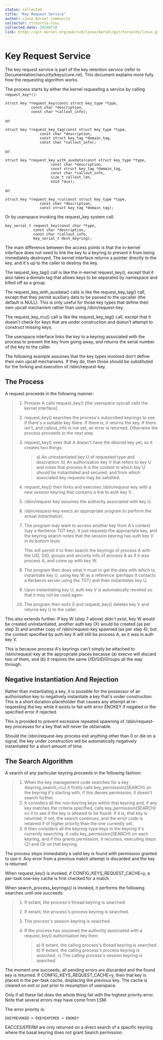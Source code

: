 ```yaml
---
status: collected
title: "Key Request Service"
author: Linux Kernel Community
collector: tttturtle-russ
collected_date: 20240718
link: https://git.kernel.org/pub/scm/linux/kernel/git/torvalds/linux.git/tree/Documentation/security/keys/request-key.rst
---
```


# Key Request Service

The key request service is part of the key retention service (refer to
Documentation/security/keys/core.rst). This document explains more fully
how the requesting algorithm works.

The process starts by either the kernel requesting a service by calling
`request_key*()`:

    struct key *request_key(const struct key_type *type,
                const char *description,
                const char *callout_info);

or:

    struct key *request_key_tag(const struct key_type *type,
                    const char *description,
                    const struct key_tag *domain_tag,
                    const char *callout_info);

or:

    struct key *request_key_with_auxdata(const struct key_type *type,
                         const char *description,
                         const struct key_tag *domain_tag,
                         const char *callout_info,
                         size_t callout_len,
                         void *aux);

or:

    struct key *request_key_rcu(const struct key_type *type,
                    const char *description,
                    const struct key_tag *domain_tag);

Or by userspace invoking the request_key system call:

    key_serial_t request_key(const char *type,
                 const char *description,
                 const char *callout_info,
                 key_serial_t dest_keyring);

The main difference between the access points is that the in-kernel
interface does not need to link the key to a keyring to prevent it from
being immediately destroyed. The kernel interface returns a pointer
directly to the key, and it\'s up to the caller to destroy the key.

The request_key_tag() call is like the in-kernel request_key(), except
that it also takes a domain tag that allows keys to be separated by
namespace and killed off as a group.

The request_key_with_auxdata() calls is like the request_key_tag() call,
except that they permit auxiliary data to be passed to the upcaller (the
default is NULL). This is only useful for those key types that define
their own upcall mechanism rather than using /sbin/request-key.

The request_key_rcu() call is like the request_key_tag() call, except
that it doesn\'t check for keys that are under construction and doesn\'t
attempt to construct missing keys.

The userspace interface links the key to a keyring associated with the
process to prevent the key from going away, and returns the serial
number of the key to the caller.

The following example assumes that the key types involved don\'t define
their own upcall mechanisms. If they do, then those should be
substituted for the forking and execution of /sbin/request-key.

## The Process

A request proceeds in the following manner:

> 1)  Process A calls request_key() \[the userspace syscall calls the
>     kernel interface\].
>
> 2)  request_key() searches the process\'s subscribed keyrings to see
>     if there\'s a suitable key there. If there is, it returns the key.
>     If there isn\'t, and callout_info is not set, an error is
>     returned. Otherwise the process proceeds to the next step.
>
> 3)  request_key() sees that A doesn\'t have the desired key yet, so it
>     creates two things:
>
>     > a)  An uninstantiated key U of requested type and description.
>     > b)  An authorisation key V that refers to key U and notes that
>     >     process A is the context in which key U should be
>     >     instantiated and secured, and from which associated key
>     >     requests may be satisfied.
>
> 4)  request_key() then forks and executes /sbin/request-key with a new
>     session keyring that contains a link to auth key V.
>
> 5)  /sbin/request-key assumes the authority associated with key U.
>
> 6)  /sbin/request-key execs an appropriate program to perform the
>     actual instantiation.
>
> 7)  The program may want to access another key from A\'s context (say
>     a Kerberos TGT key). It just requests the appropriate key, and the
>     keyring search notes that the session keyring has auth key V in
>     its bottom level.
>
>     This will permit it to then search the keyrings of process A with
>     the UID, GID, groups and security info of process A as if it was
>     process A, and come up with key W.
>
> 8)  The program then does what it must to get the data with which to
>     instantiate key U, using key W as a reference (perhaps it contacts
>     a Kerberos server using the TGT) and then instantiates key U.
>
> 9)  Upon instantiating key U, auth key V is automatically revoked so
>     that it may not be used again.
>
> 10) The program then exits 0 and request_key() deletes key V and
>     returns key U to the caller.

This also extends further. If key W (step 7 above) didn\'t exist, key W
would be created uninstantiated, another auth key (X) would be created
(as per step 3) and another copy of /sbin/request-key spawned (as per
step 4); but the context specified by auth key X will still be process
A, as it was in auth key V.

This is because process A\'s keyrings can\'t simply be attached to
/sbin/request-key at the appropriate places because (a) execve will
discard two of them, and (b) it requires the same UID/GID/Groups all the
way through.

## Negative Instantiation And Rejection

Rather than instantiating a key, it is possible for the possessor of an
authorisation key to negatively instantiate a key that\'s under
construction. This is a short duration placeholder that causes any
attempt at re-requesting the key while it exists to fail with error
ENOKEY if negated or the specified error if rejected.

This is provided to prevent excessive repeated spawning of
/sbin/request-key processes for a key that will never be obtainable.

Should the /sbin/request-key process exit anything other than 0 or die
on a signal, the key under construction will be automatically negatively
instantiated for a short amount of time.

## The Search Algorithm

A search of any particular keyring proceeds in the following fashion:

> 1)  When the key management code searches for a key
>     (keyring_search_rcu) it firstly calls key_permission(SEARCH) on
>     the keyring it\'s starting with, if this denies permission, it
>     doesn\'t search further.
> 2)  It considers all the non-keyring keys within that keyring and, if
>     any key matches the criteria specified, calls
>     key_permission(SEARCH) on it to see if the key is allowed to be
>     found. If it is, that key is returned; if not, the search
>     continues, and the error code is retained if of higher priority
>     than the one currently set.
> 3)  It then considers all the keyring-type keys in the keyring it\'s
>     currently searching. It calls key_permission(SEARCH) on each
>     keyring, and if this grants permission, it recurses, executing
>     steps (2) and (3) on that keyring.

The process stops immediately a valid key is found with permission
granted to use it. Any error from a previous match attempt is discarded
and the key is returned.

When request_key() is invoked, if CONFIG_KEYS_REQUEST_CACHE=y, a
per-task one-key cache is first checked for a match.

When search_process_keyrings() is invoked, it performs the following
searches until one succeeds:

> 1)  If extant, the process\'s thread keyring is searched.
>
> 2)  If extant, the process\'s process keyring is searched.
>
> 3)  The process\'s session keyring is searched.
>
> 4)  If the process has assumed the authority associated with a
>     request_key() authorisation key then:
>
>     > a)  If extant, the calling process\'s thread keyring is
>     >     searched.
>     > b)  If extant, the calling process\'s process keyring is
>     >     searched.
>     > c)  The calling process\'s session keyring is searched.

The moment one succeeds, all pending errors are discarded and the found
key is returned. If CONFIG_KEYS_REQUEST_CACHE=y, then that key is placed
in the per-task cache, displacing the previous key. The cache is cleared
on exit or just prior to resumption of userspace.

Only if all these fail does the whole thing fail with the highest
priority error. Note that several errors may have come from LSM.

The error priority is:

    EKEYREVOKED > EKEYEXPIRED > ENOKEY

EACCES/EPERM are only returned on a direct search of a specific keyring
where the basal keyring does not grant Search permission.
